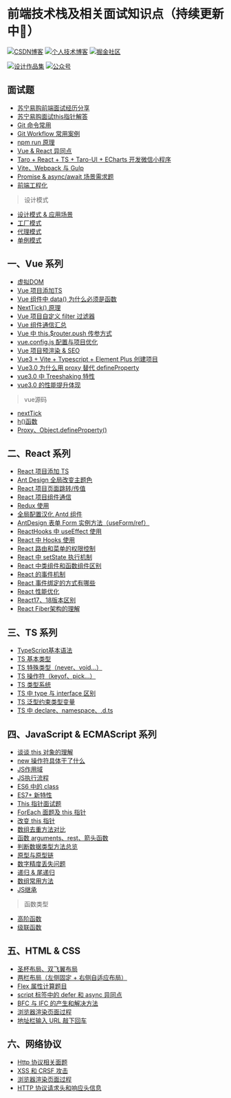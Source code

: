 # 前端技术栈及相关面试知识点（持续更新中:running:）

<!-- ## 相关链接 -->
[![CSDN博客](https://img.shields.io/badge/CSDN博客-@情非得已小猿猿-orange)](https://blog.csdn.net/weixin_43924228)
[![个人技术博客](https://img.shields.io/badge/个人技术博客-@马超-green)](https://machao07.github.io)
[![掘金社区](https://img.shields.io/badge/掘金社区-@情非得已小猿猿-blue)](https://juejin.cn/user/1337486669527096)

[![设计作品集](https://img.shields.io/badge/设计作品集-@情非得已小猿猿-yellow)](https://machao07.zcool.com.cn)
[![公众号](https://img.shields.io/badge/公众号-@情非得已小猿猿-greentea)](https://machao07.github.io/img/official_account.jpg)


<!-- 1️⃣&nbsp;[CSDN](https://blog.csdn.net/weixin_43924228)&emsp;2️⃣&nbsp;[Machao's Blog](https://machao07.github.io/)&emsp;3️⃣&nbsp;[ZCOOL站酷](https://machao07.zcool.com.cn/) -->

## 面试题
- [苏宁易购前端面试经历分享](https://blog.csdn.net/weixin_43924228/article/details/90699272)
- [苏宁易购面试this指针解答](https://blog.csdn.net/weixin_43924228/article/details/90755267)
- [Git 命令常用](https://github.com/machao07/interview-questions/issues/29)
- [Git Workflow 常用案例](https://github.com/machao07/interview-questions/issues/30)
- [npm run 原理](https://github.com/machao07/interview-questions/issues/40)
- [Vue & React 异同点](https://github.com/machao07/interview-questions/issues/53)
- [Taro + React + TS + Taro-UI + ECharts 开发微信小程序](https://mp.weixin.qq.com/s?__biz=MzUxNzE3ODI3Ng==&mid=2247485379&idx=1&sn=61878e725596d5cb1cf3422a59460dc2&chksm=f99d5108ceead81e508585a155e2ae74c266ab237bab6969330dc2f159776e34282bdd2ffecf&token=856502539&lang=zh_CN#rd)
- [Vite、Webpack 与 Gulp](https://github.com/machao07/interview-questions/issues/59)
- [Promise & async/await 场景需求题](https://github.com/machao07/interview-questions/issues/61)
- [前端工程化](https://github.com/machao07/interview-questions/issues/71)

> 设计模式
- [设计模式 & 应用场景](https://github.com/machao07/interview-questions/issues/60)
- [工厂模式](https://github.com/machao07/interview-questions/issues/62)
- [代理模式](https://github.com/machao07/interview-questions/issues/64)
- [单例模式](https://github.com/machao07/interview-questions/issues/65)

## 一、Vue 系列
- [虚拟DOM](https://github.com/machao07/interview-questions/issues/1)
- [Vue 项目添加TS](https://github.com/machao07/interview-questions/issues/7)
- [Vue 组件中 data() 为什么必须是函数](https://github.com/machao07/interview-questions/issues/27)
- [NextTick() 原理](https://blog.csdn.net/weixin_43924228/article/details/106548886)
- [Vue 项目自定义 filter 过滤器](https://github.com/machao07/interview-questions/issues/28)
- [Vue 组件通信汇总](https://github.com/machao07/interview-questions/issues/25)
- [Vue 中 this.$router.push 传参方式](https://github.com/machao07/interview-questions/issues/22)
- [vue.config.js 配置与项目优化](https://github.com/machao07/interview-questions/issues/24)
- [Vue 项目预渲染 & SEO](https://github.com/machao07/interview-questions/issues/33)
- [Vue3 + Vite + Typescript + Element Plus 创建项目](https://mp.weixin.qq.com/s/yv6KYcx4PTYgrU6I1Ns52g)
- [Vue3.0 为什么用 proxy 替代 defineProperty](https://github.com/machao07/interview-questions/issues/41)
- [vue3.0 中 Treeshaking 特性](https://github.com/machao07/interview-questions/issues/42)
- [vue3.0 的性能提升体现](https://github.com/machao07/interview-questions/issues/43)

> vue源码
- [nextTick](https://github.com/machao07/interview-questions/issues/76)
- [h()函数](https://github.com/machao07/interview-questions/issues/72)
- [Proxy、Object.defineProperty()](https://github.com/machao07/interview-questions/issues/75)


## 二、React 系列
- [React 项目添加 TS](https://github.com/machao07/interview-questions/issues/2)
- [Ant Design 全局改变主题色](https://github.com/machao07/react-admin/issues/1)
- [React 项目页面跳转/传值](https://github.com/machao07/react-admin/issues/3)
- [React 项目组件通信](https://github.com/machao07/react-admin/issues/4)
- [Redux 使用](https://github.com/machao07/interview-questions/issues/31)
- [全局配置汉化 Antd 组件](https://github.com/machao07/react-admin/issues/2)
- [AntDesign 表单 Form 实例方法（useForm/ref）](https://github.com/machao07/react-admin/issues/5)
- [ReactHooks 中 useEffect 使用](https://github.com/machao07/react-admin/issues/6)
- [React 中 Hooks 使用](https://github.com/machao07/interview-questions/issues/34)
- [React 路由和菜单的权限控制](https://github.com/machao07/interview-questions/issues/26)
- [React 中 setState 执行机制](https://github.com/machao07/interview-questions/issues/47)
- [React 中类组件和函数组件区别](https://github.com/machao07/interview-questions/issues/48)
- [React 的事件机制](https://github.com/machao07/interview-questions/issues/50)
- [React 事件绑定的方式有哪些](https://github.com/machao07/interview-questions/issues/51)
- [React 性能优化](https://github.com/machao07/interview-questions/issues/52)
- [React17、18版本区别](https://github.com/machao07/interview-questions/issues/66)
- [React Fiber架构的理解](https://github.com/machao07/interview-questions/issues/57)

## 三、TS 系列
- [TypeScript基本语法](https://github.com/machao07/interview-questions/issues/3)
- [TS 基本类型](https://github.com/machao07/interview-questions/issues/10)
- [TS 特殊类型（never、void...）](https://github.com/machao07/interview-questions/issues/67)
- [TS 操作符（keyof、pick...）](https://github.com/machao07/interview-questions/issues/68)
- [TS 类型系统](https://github.com/machao07/interview-questions/issues/69)
- [TS 中 type 与 interface 区别](https://github.com/machao07/interview-questions/issues/12)
- [TS 泛型约束类型变量](https://github.com/machao07/interview-questions/issues/36)
- [TS 中 declare、namespace、.d.ts ](https://github.com/machao07/interview-questions/issues/70)

## 四、JavaScript & ECMAScript 系列
- [谈谈 this 对象的理解](https://github.com/machao07/interview-questions/issues/54)
- [new 操作符具体干了什么](https://github.com/machao07/interview-questions/issues/58)
- [JS作用域](https://github.com/machao07/interview-questions/issues/20)
- [JS执行流程](https://github.com/machao07/interview-questions/issues/21)
- [ES6 中的 class](https://github.com/machao07/interview-questions/issues/32)
- [ES7+ 新特性](https://github.com/machao07/interview-questions/issues/4)
- [This 指针面试题](https://github.com/machao07/interview-questions/issues/9)
- [ForEach 面题及 this 指针](https://github.com/machao07/interview-questions/issues/11)
- [改变 this 指针](https://github.com/machao07/interview-questions/issues/18)
- [数组去重方法对比](https://github.com/machao07/interview-questions/issues/13)
- [函数 arguments、rest、箭头函数](https://github.com/machao07/interview-questions/issues/19)
- [判断数据类型方法总览](https://github.com/machao07/interview-questions/issues/23)
- [原型与原型链](https://github.com/machao07/interview-questions/issues/35)
- [数字精度丢失问题](https://github.com/machao07/interview-questions/issues/45)
- [递归 & 尾递归](https://github.com/machao07/interview-questions/issues/46)
- [数组常用方法](https://github.com/machao07/interview-questions/issues/55)
- [JS继承](https://github.com/machao07/interview-questions/issues/63)

> 函数类型
- [高阶函数](https://github.com/machao07/interview-questions/issues/73)
- [级联函数](https://github.com/machao07/interview-questions/issues/74)

## 五、HTML & CSS
- [圣杯布局、双飞翼布局](https://github.com/machao07/interview-questions/issues/6)
- [两栏布局（左侧固定 + 右侧自适应布局）](https://github.com/machao07/interview-questions/issues/17)
- [Flex 属性计算题目](https://github.com/machao07/interview-questions/issues/5)
- [script 标签中的 defer 和 async 异同点](https://github.com/machao07/interview-questions/issues/8)
- [BFC 与 IFC 的产生和解决方法](https://github.com/machao07/interview-questions/issues/14)
- [浏览器渲染页面过程](https://github.com/machao07/interview-questions/issues/16)
- [地址栏输入 URL 敲下回车](https://github.com/machao07/interview-questions/issues/56)

## 六、网络协议
- [Http 协议相关面题](https://github.com/machao07/interview-questions/issues/15)
- [XSS 和 CRSF 攻击](https://github.com/machao07/interview-questions/issues/37)
- [浏览器渲染页面过程](https://github.com/machao07/interview-questions/issues/38)
- [HTTP 协议请求头和响应头信息](https://github.com/machao07/interview-questions/issues/39)
